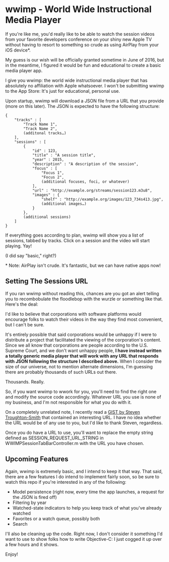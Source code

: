 # wwimp - World Wide Instructional Media Player

If you're like me, you'd really like to be able to watch the session videos from your favorite developers conference on your shiny new Apple TV without having to resort to something so crude as using AirPlay from your iOS device*.

My guess is our wish will be officially granted sometime in June of 2016, but in the meantime, I figured it would be fun and educational to create a basic media player app.

I give you wwimp: the world wide instructional media player that has absolutely no affiliation with Apple whatsoever. I won't be submitting wwimp to the App Store: It's just for educational, personal use.

Upon startup, wwimp will download a JSON file from a URL that you provide (more on this later). The JSON is expected to have the following structure:

```
{
	"tracks" : [
		"Track Name 1",
		"Track Name 2",
		(additonal tracks…)
	],
	"sessions" : [
		{
			"id" : 123,
			"title" : "A session title",
			"year" : 2015,
			"description" : "A description of the session",
			"focus" : [
				"Focus 1",
				"Focus 2",
				(additional focuses, foci, or whatever)
			],
			"url" : "http://example.org/streams/session123.m3u8",
			"images" : {
				"shelf" : "http://example.org/images/123_734s413.jpg",
				(additional images…)
			}
		},
		(additional sessions)
	]
}
```

If everything goes according to plan, wwimp will show you a list of sessions, tabbed by tracks. Click on a session and the video will start playing. Yay!

(I did say "basic," right?)

\* Note: AirPlay isn't crude. It's fantastic, but we can have native apps now!

## Setting The Sessions URL

If you ran wwimp without reading this, chances are you got an alert telling you to recombobulate the floodlebop with the wurzle or something like that. Here's the deal:

I'd like to believe that corporations with software platforms would encourage folks to watch their videos in the way they find most convenient, but I can't be sure.

It's entirely possible that said corporations would be unhappy if I were to distribute a project that facilitated the viewing of the corporation's content. Since we all know that corporations are people according to the U.S. Supreme Court, and we don't want unhappy people, **I have instead written a totally generic media player that will work with any URL that responds with JSON following the structure I described above.** When I consider the size of our universe, not to mention alternate dimensions, I'm guessing there are probably thousands of such URLs out there.

Thousands. Really.

So, if you want wwimp to wwork for you, you'll need to find the right one and modify the source code accordingly. Whatever URL you use is none of my business, and I'm not responsible for what you do with it.

On a completely unrelated note, I recently read a [GIST by Steven Troughton-Smith](https://gist.github.com/steventroughtonsmith/c24bb6b6a28c5b583008) that contained an interesting URL. I have no idea whether the URL would be of any use to you, but I'd like to thank Steven, regardless.

Once you do have a URL to use, you'll want to replace the empty string defined as SESSION_REQUEST_URL_STRING in WWIMPSessionTabBarController.m with the URL you have chosen.

## Upcoming Features

Again, wwimp is extremely basic, and I intend to keep it that way. That said, there are a few features I do intend to implement fairly soon, so be sure to watch this repo if you're interested in any of the following:

- Model persistence (right now, every time the app launches, a request for the JSON is fired off)
- Filtering by year
- Watched-state indicators to help you keep track of what you've already watched
- Favorites or a watch queue, possibly both
- Search

I'll also be cleaning up the code. Right now, I don't consider it something I'd want to use to show folks how to write Objective-C: I just cogged it up over a few hours and it shows.

Enjoy!
